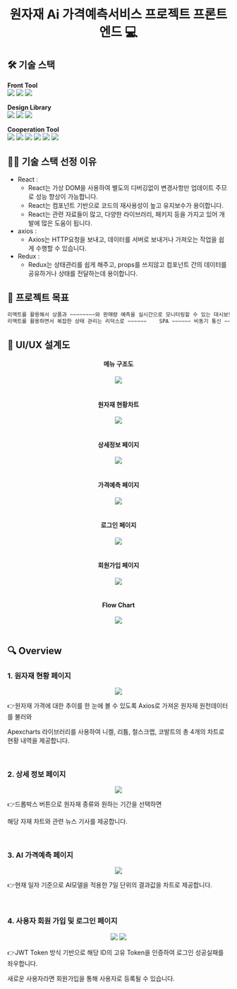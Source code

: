 <h1 align="center"> 원자재 Ai 가격예측서비스 프로젝트 프론트엔드 💻 </h1>

## 🛠️ 기술 스택

**Front Tool** <br/>
<img src="https://img.shields.io/badge/React.js-61DAFB?style=round&logo=React&logoColor=white" /> <img src="https://img.shields.io/badge/Axios-5A29E4?style=round&logo=Axios&logoColor=white" /> <img src="https://img.shields.io/badge/Redux-764ABC?style=round&logo=Redux&logoColor=white" /> 

**Design Library** <br/>
<img src="https://img.shields.io/badge/Mui-007FFF?style=round&logo=Mui&logoColor=white" /> <img src="https://img.shields.io/badge/bootstrap-7952B3?style=round&logo=Bootstrap&logoColor=white" /> <img src="https://img.shields.io/badge/Apexcharts-00A4FF?style=round" /> 

**Cooperation Tool** <br/>
<img src="https://img.shields.io/badge/Slack-4A154B?style=round&logo=Slack&logoColor=white" /> <img src="https://img.shields.io/badge/Notion-000000?style=round&logo=Notion&logoColor=white" /> <img src="https://img.shields.io/badge/Discord-5865F2?style=round&logo=Discord&logoColor=white" /> <img src="https://img.shields.io/badge/GoogleDrive-4285F4?style=round&logo=GoogleDrive&logoColor=white" /> 
<img src="https://img.shields.io/badge/Git-F05032?style=round&logo=Git&logoColor=white" /> <img src="https://img.shields.io/badge/Github-181717?style=round&logo=Github&logoColor=white" />



## 🤹🏻 기술 스택 선정 이유
- React :
    - React는 가상 DOM을 사용하여 별도의 디버깅없이 변경사항만 업데이트 주므로 성능 향상이 가능합니다.
    - React는 컴포넌트 기반으로 코드의 재사용성이 높고 유지보수가 용이합니다. 
    - React는 관련 자료들이 많고, 다양한 라이브러리, 패키지 등을 가지고 있어 개발에 많은 도움이 됩니다. 
- axios :
    - Axios는 HTTP요청을 보내고, 데이터를 서버로 보내거나 가져오는 작업을 쉽게 수행할 수 있습니다.
- Redux :
    - Redux는 상태관리를 쉽게 해주고, props를 쓰지않고 컴포넌트 간의 데이터를 공유하거나 상태를 전달하는데 용이합니다.
  


## 📌 프로젝트 목표

```sh
리액트를 활용해서 상품과 ~~~~~~~~와 판매량 예측을 실시간으로 모니터링할 수 있는 대시보드를 구현하였습니다! 
리액트를 활용하면서 복잡한 상태 관리는 리덕스로 ~~~~~~    SPA ~~~~~~ 비동기 통신 ~~~~
```


## 📄 UI/UX 설계도
<center>
    <h4>메뉴 구조도</h4>
    <img src="img/메뉴 구성도 (1).jpg" />
</center>

<br/>

<center>
    <h4>원자재 현황차트</h4>
    <img src="img/화면설계도(웹) 1024_page-0001.jpg" />
</center>

<br/>

<center>
    <h4>상세정보 페이지</h4>
    <img src="img/화면설계도(웹) 1024_page-0002.jpg" />
</center>

<br/>

<center>
    <h4>가격예측 페이지</h4>
    <img src="img/화면설계도(웹) 1024_page-0003.jpg" />
</center>

<br/>

<center>
    <h4>로그인 페이지</h4>
    <img src="img/화면설계도(웹) 1024_page-0004.jpg" />
</center>

<br/>

<center>
    <h4>회원가입 페이지</h4>
    <img src="img/화면설계도(웹) 1024_page-0005.jpg" />
</center>

<br/>

<center>
    <h4>Flow Chart</h4>
    <img src="img/FlowChart.jpg" />
</center>

<br/>

## 🔍 Overview

### 1. 원자재 현황 페이지

<center>
    <img src="./img/메인1025.JPG" />
</center>
<p>👉원자재 가격에 대한 추이를 한 눈에 볼 수 있도록 Axios로 가져온 원자재 원천데이터를 불러와</p>
<p>Apexcharts 라이브러리를 사용하여 니켈, 리튬, 철스크랩, 코발트의 총 4개의 차트로 현황 내역을 제공합니다.</p>

<br>

### 2. 상세 정보 페이지

<center>
    <img src="./img/상세1025.JPG" />
</center>
<p>👉드롭박스 버튼으로 원자재 종류와 원하는 기간을 선택하면</p>
<p>해당 자재 차트와 관련 뉴스 기사를 제공합니다.</p>

<br>

### 3. AI 가격예측 페이지

<center>
    <img src="./img/pic1.png" />
</center>
<p>👉현재 일자 기준으로 AI모델을 적용한 7일 단위의 결과값을 차트로 제공합니다.</p>

<br>

### 4. 사용자 회원 가입 및 로그인 페이지

<center>
    <img src="./img/로그인1025.JPG" />
    <img src="./img/회원가입1025.JPG" />
</center>
<p>👉JWT Token 방식 기반으로 해당 ID의 고유 Token을 인증하여 로그인 성공실패를 좌우합니다.</p>
<p>새로운 사용자라면 회원가입을 통해 사용자로 등록될 수 있습니다.</p>

<br>
